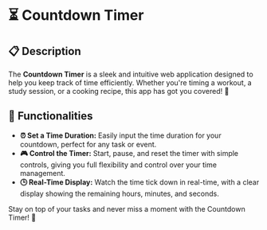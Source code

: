 # ⏳ Countdown Timer

## 📋 Description
The **Countdown Timer** is a sleek and intuitive web application designed to help you keep track of time efficiently. Whether you're timing a workout, a study session, or a cooking recipe, this app has got you covered! 🎯

## 💼 Functionalities

- **⏰ Set a Time Duration:** Easily input the time duration for your countdown, perfect for any task or event.
- **🎮 Control the Timer:** Start, pause, and reset the timer with simple controls, giving you full flexibility and control over your time management.
- **🕒 Real-Time Display:** Watch the time tick down in real-time, with a clear display showing the remaining hours, minutes, and seconds.

Stay on top of your tasks and never miss a moment with the Countdown Timer! 🚀
